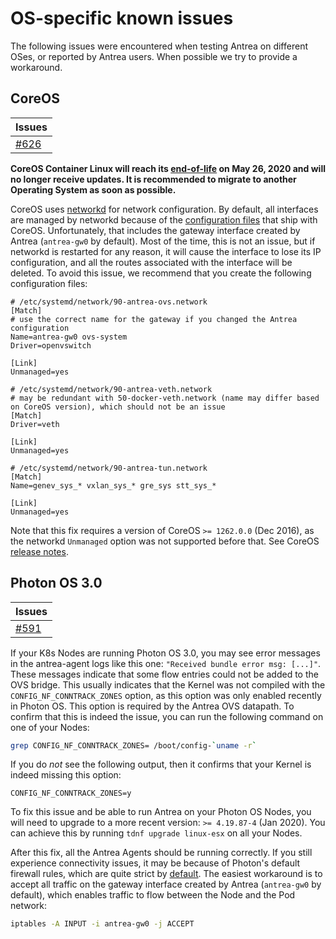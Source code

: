 # OS-specific known issues

The following issues were encountered when testing Antrea on different OSes, or
reported by Antrea users. When possible we try to provide a workaround.

## CoreOS

| Issues |
| ------ |
| [#626](https://github.com/vmware-tanzu/antrea/issues/626) |

**CoreOS Container Linux will reach its
  [end-of-life](https://coreos.com/os/eol/) on May 26, 2020 and will no longer
  receive updates. It is recommended to migrate to another Operating System as
  soon as possible.**

CoreOS uses
[networkd](https://coreos.com/os/docs/latest/network-config-with-networkd.html)
for network configuration. By default, all interfaces are managed by networkd
because of the [configuration
files](https://github.com/coreos/init/tree/master/systemd/network) that ship
with CoreOS. Unfortunately, that includes the gateway interface created by
Antrea (`antrea-gw0` by default). Most of the time, this is not an issue, but if
networkd is restarted for any reason, it will cause the interface to lose its IP
configuration, and all the routes associated with the interface will be
deleted. To avoid this issue, we recommend that you create the following
configuration files:

```text
# /etc/systemd/network/90-antrea-ovs.network
[Match]
# use the correct name for the gateway if you changed the Antrea configuration
Name=antrea-gw0 ovs-system
Driver=openvswitch

[Link]
Unmanaged=yes
```

```text
# /etc/systemd/network/90-antrea-veth.network
# may be redundant with 50-docker-veth.network (name may differ based on CoreOS version), which should not be an issue
[Match]
Driver=veth

[Link]
Unmanaged=yes
```

```text
# /etc/systemd/network/90-antrea-tun.network
[Match]
Name=genev_sys_* vxlan_sys_* gre_sys stt_sys_*

[Link]
Unmanaged=yes
```

Note that this fix requires a version of CoreOS `>= 1262.0.0` (Dec 2016), as the
networkd `Unmanaged` option was not supported before that. See CoreOS [release
notes](https://coreos.com/releases/).

## Photon OS 3.0

| Issues |
| ------ |
| [#591](https://github.com/vmware-tanzu/antrea/issues/591) |

If your K8s Nodes are running Photon OS 3.0, you may see error messages in the
antrea-agent logs like this one: `"Received bundle error msg: [...]"`. These
messages indicate that some flow entries could not be added to the OVS
bridge. This usually indicates that the Kernel was not compiled with the
`CONFIG_NF_CONNTRACK_ZONES` option, as this option was only enabled recently in
Photon OS. This option is required by the Antrea OVS datapath. To confirm that
this is indeed the issue, you can run the following command on one of your
Nodes:

```bash
grep CONFIG_NF_CONNTRACK_ZONES= /boot/config-`uname -r`
```

If you do *not* see the following output, then it confirms that your Kernel is
indeed missing this option:

```text
CONFIG_NF_CONNTRACK_ZONES=y
```

To fix this issue and be able to run Antrea on your Photon OS Nodes, you will
need to upgrade to a more recent version: `>= 4.19.87-4` (Jan 2020). You can
achieve this by running `tdnf upgrade linux-esx` on all your Nodes.

After this fix, all the Antrea Agents should be running correctly. If you still
experience connectivity issues, it may be because of Photon's default firewall
rules, which are quite strict by
[default](https://vmware.github.io/photon/assets/files/html/3.0/photon_admin/default-firewall-settings.html). The
easiest workaround is to accept all traffic on the gateway interface created by
Antrea (`antrea-gw0` by default), which enables traffic to flow between the Node and
the Pod network:

```bash
iptables -A INPUT -i antrea-gw0 -j ACCEPT
```
